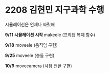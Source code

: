 # 2208 김현민 지구과학 수행
시뮬레이션은 언제나 짜릿해


**9/11 시뮬레이션 시작**
makeele (프리팹 복제 함수)

**9/18**
moveele (움직임 구현)

**9/25**
moveele (충돌 구현)

**10/9**
movecamera (시점 전환 구현)
